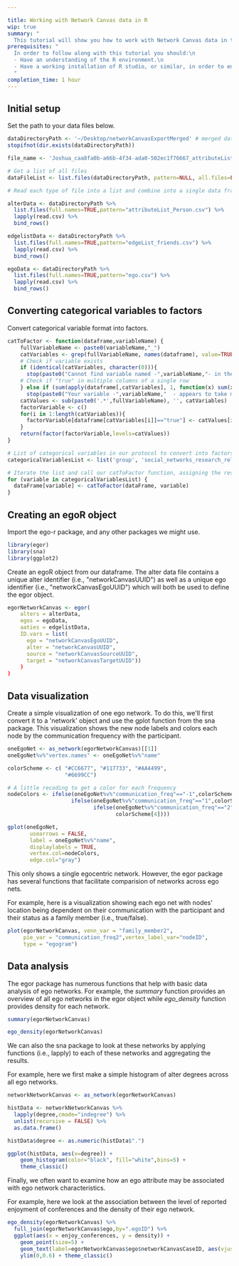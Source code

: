 ```yaml
---

title: Working with Network Canvas data in R
wip: true
summary: "
  This tutorial will show you how to work with Network Canvas data in the R statistics environment."
prerequisites: "
  In order to follow along with this tutorial you should:\n
  - Have an understanding of the R environment.\n
  - Have a working installation of R studio, or similar, in order to enter commands.\n
  "
completion_time: 1 hour
---
```

## Initial setup

Set the path to your data files below.

```R
dataDirectoryPath <- '~/Desktop/networkCanvasExportMerged' # merged dataset used for now
stopifnot(dir.exists(dataDirectoryPath))

file_name <- 'Joshua_caa8fa0b-a66b-4f34-ada0-502ec1f76667_attributeList_Person.csv'

# Get a list of all files
dataFileList <- list.files(dataDirectoryPath, pattern=NULL, all.files=FALSE, full.names=TRUE)

# Read each type of file into a list and combine into a single data frame

alterData <- dataDirectoryPath %>%
  list.files(full.names=TRUE,pattern="attributeList_Person.csv") %>%
  lapply(read.csv) %>%
  bind_rows()

edgelistData <- dataDirectoryPath %>%
  list.files(full.names=TRUE,pattern="edgeList_friends.csv") %>%
  lapply(read.csv) %>%
  bind_rows()

egoData <- dataDirectoryPath %>%
  list.files(full.names=TRUE,pattern="ego.csv") %>%
  lapply(read.csv) %>%
  bind_rows()
```

## Converting categorical variables to factors

Convert categorical variable format into factors. 

```R
catToFactor <- function(dataframe,variableName) {
    fullVariableName <- paste0(variableName,"_")
    catVariables <- grep(fullVariableName, names(dataframe), value=TRUE)
    # Check if variable exists
    if (identical(catVariables, character(0))){
      stop(paste0("Cannot find variable named -",variableName,"- in the data"))
    # Check if "true" in multiple columns of a single row
    } else if (sum(apply(dataframe[,catVariables], 1, function(x) sum(x %in% "true")>1))>0) {
      stop(paste0("Your variable -",variableName,"  - appears to take multiple values.")) }
    catValues <- sub(paste0('.*',fullVariableName), '', catVariables)
    factorVariable <- c()
    for(i in 1:length(catVariables)){
      factorVariable[dataframe[catVariables[i]]=="true"] <- catValues[i]
    }
    return(factor(factorVariable,levels=catValues))
}

# List of categorical variables in our protocol to convert into factors
categoricalVariablesList <- list('group', 'social_networks_research_relationship')

# Iterate the list and call our catToFactor function, assigning the result to a new column in our dataframe
for (variable in categoricalVariablesList) {
  dataFrame[variable] <- catToFactor(dataFrame, variable)
}
```

## Creating an egoR object

Import the ego-r package, and any other packages we might use.

```R
library(egor)
library(sna)
library(ggplot2)
```

Create an egoR object from our dataframe. The alter data file contains a unique alter identifier (i.e., "networkCanvasUUID") as well as a unique ego identifier (i.e., "networkCanvasEgoUUID") which will both be used to define the egor object.

```R
egorNetworkCanvas <- egor(
    alters = alterData,
    egos = egoData,
    aaties = edgelistData,
    ID.vars = list(
      ego = "networkCanvasEgoUUID",
      alter = "networkCanvasUUID",
      source = "networkCanvasSourceUUID",
      target = "networkCanvasTargetUUID"))
    )
)
```

## Data visualization

Create a simple visualization of one ego network. To do this, we'll first convert it to a 'network' object and use the gplot function from the sna package. This visualization shows the new node labels and colors each node by the communication frequency with the participant.

```R
oneEgoNet <- as_network(egorNetworkCanvas)[[1]]
oneEgoNet%v%"vertex.names" <- oneEgoNet%v%"name"

colorScheme <- c( "#CC6677", "#117733", "#AA4499",
                  "#6699CC")

# A little recoding to get a color for each frequency
nodeColors <- ifelse(oneEgoNet%v%"communication_freq"=="-1",colorScheme[1],
                    ifelse(oneEgoNet%v%"communication_freq"=="1",colorScheme[2],
                           ifelse(oneEgoNet%v%"communication_freq"=="2",colorScheme[3],
                                  colorScheme[4])))

gplot(oneEgoNet,
       usearrows = FALSE,
       label = oneEgoNet%v%"name",
       displaylabels = TRUE,
       vertex.col=nodeColors,
       edge.col="gray")
```

This only shows a single egocentric network. However, the egor package has several functions that facilitate comparision of networks across ego nets. 

For example, here is a visualization showing each ego net with nodes' location being dependent on their communication with the participant and their status as a family member (i.e., true/false).

```R
plot(egorNetworkCanvas, venn_var = "family_member2",
     pie_var = "communication_freq2",vertex_label_var="nodeID",
     type = "egogram")
```

## Data analysis

The egor package has numerous functions that help with basic data analysis of ego networks. For example, the *summary* function provides an overview of all ego networks in the egor object while *ego_density* function provides density for each network.

```R
summary(egorNetworkCanvas)

ego_density(egorNetworkCanvas)
```

We can also the sna package to look at these networks by applying functions (i.e., lapply) to each of these networks and aggregating the results. 

For example, here we first make a simple histogram of alter degrees across all ego networks.

```R
networkNetworkCanvas <- as_network(egorNetworkCanvas)

histData <- networkNetworkCanvas %>%
  lapply(degree,cmode="indegree") %>%
  unlist(recursive = FALSE) %>%
  as.data.frame()

histData$degree <- as.numeric(histData$".")

ggplot(histData, aes(x=degree)) +
    geom_histogram(color="black", fill="white",bins=5) +
    theme_classic()
```

Finally, we often want to examine how an ego attribute may be associated with ego network characteristics.

For example, here we look at the association between the level of reported enjoyment of conferences and the density of their ego network.

```R
ego_density(egorNetworkCanvas) %>%
  full_join(egorNetworkCanvas$ego,by=".egoID") %>%
  ggplot(aes(x = enjoy_conferences, y = density)) +
    geom_point(size=5) +
    geom_text(label=egorNetworkCanvas$ego$networkCanvasCaseID, aes(vjust=c(-1.5))) +
    ylim(0,0.6) + theme_classic()
```





